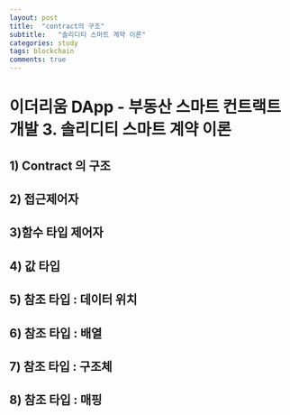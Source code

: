 ```yaml
---
layout: post
title:  "contract의 구조"
subtitle:   "솔리디티 스마트 계약 이론"
categories: study
tags: blockchain
comments: true
---
```


# 이더리움 DApp - 부동산 스마트 컨트랙트 개발 3. 솔리디티 스마트 계약 이론

## 1) Contract 의 구조







## 2) 접근제어자

## 3)함수 타입 제어자

## 4) 값 타입

## 5) 참조 타입 : 데이터 위치

## 6) 참조 타입 :  배열

## 7) 참조 타입 : 구조체

## 8) 참조 타입 : 매핑



